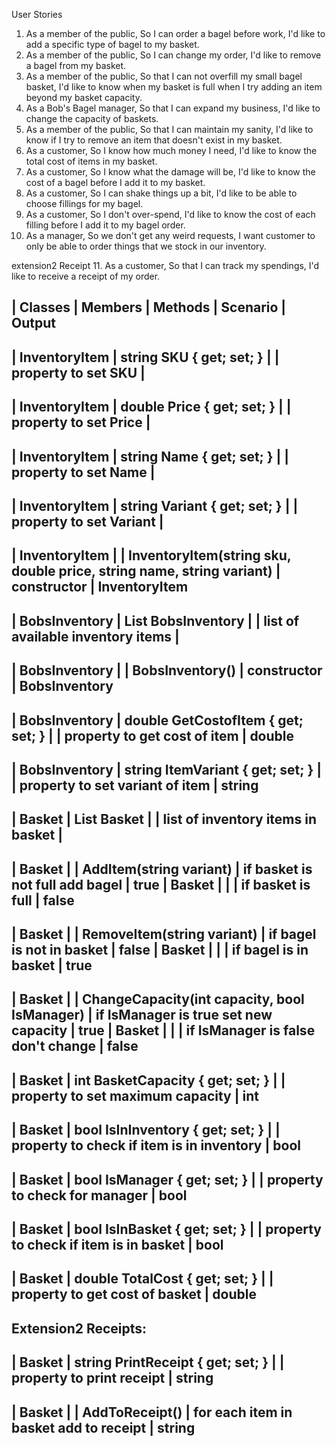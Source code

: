 User Stories
1. As a member of the public, So I can order a bagel before work, I'd like to add a specific type of bagel to my basket.
2. As a member of the public, So I can change my order, I'd like to remove a bagel from my basket.
3. As a member of the public, So that I can not overfill my small bagel basket, I'd like to know when my  basket is full when I try adding an item beyond my basket capacity.
4. As a Bob's Bagel manager, So that I can expand my business, I'd like to change the capacity of baskets.
5. As a member of the public, So that I can maintain my sanity, I'd like to know if I try to remove an item that doesn't exist in my basket.
6. As a customer, So I know how much money I need, I'd like to know the total cost of items in my basket.
7. As a customer, So I know what the damage will be, I'd like to know the cost of a bagel before I add it to my basket.
8. As a customer, So I can shake things up a bit, I'd like to be able to choose fillings for my bagel.
9. As a customer, So I don't over-spend, I'd like to know the cost of each filling before I add it to my bagel order.
10. As a manager, So we don't get any weird requests, I want customer to only be able to order things that we stock in our inventory.

extension2 Receipt
11. As a customer, So that I can track my spendings, I'd like to receive a receipt of my order.


	
| Classes		| Members								| Methods																| Scenario									| Output
---------------------------------------------------------------------------------------------------------------------------------------------------------------------------------------------
| InventoryItem | string SKU { get; set; }				|																		| property to set SKU						|
---------------------------------------------------------------------------------------------------------------------------------------------------------------------------------------------
| InventoryItem | double Price { get; set; }			|																		| property to set Price						|
---------------------------------------------------------------------------------------------------------------------------------------------------------------------------------------------
| InventoryItem | string Name { get; set; }				|																		| property to set Name						|
---------------------------------------------------------------------------------------------------------------------------------------------------------------------------------------------
| InventoryItem | string Variant { get; set; }			|																		| property to set Variant					|
---------------------------------------------------------------------------------------------------------------------------------------------------------------------------------------------
| InventoryItem	|										| InventoryItem(string sku, double price, string name, string variant)	| constructor 								| InventoryItem
---------------------------------------------------------------------------------------------------------------------------------------------------------------------------------------------

| BobsInventory | List<InventoryItem> BobsInventory		| 																		| list of available inventory items			| 
---------------------------------------------------------------------------------------------------------------------------------------------------------------------------------------------
| BobsInventory | 										| BobsInventory()														| constructor								| BobsInventory
---------------------------------------------------------------------------------------------------------------------------------------------------------------------------------------------
| BobsInventory | double GetCostofItem { get; set; }	| 																		| property to get cost of item				| double
---------------------------------------------------------------------------------------------------------------------------------------------------------------------------------------------
| BobsInventory | string ItemVariant { get; set; }		| 																		| property to set variant of item			| string
---------------------------------------------------------------------------------------------------------------------------------------------------------------------------------------------

| Basket		| List<InventoryItem> Basket			| 																		| list of inventory items in basket			| 
---------------------------------------------------------------------------------------------------------------------------------------------------------------------------------------------
| Basket		|										| AddItem(string variant)												| if basket is not full add bagel			| true
| Basket		|										|																		| if basket is full							| false
---------------------------------------------------------------------------------------------------------------------------------------------------------------------------------------------
| Basket		| 										| RemoveItem(string variant)											| if bagel is not in basket					| false
| Basket		|										|																		| if bagel is in basket						| true
---------------------------------------------------------------------------------------------------------------------------------------------------------------------------------------------
| Basket		|										| ChangeCapacity(int capacity, bool IsManager)							| if IsManager is true set new capacity		| true
| Basket		|										|																		| if IsManager is false	don't change		| false
---------------------------------------------------------------------------------------------------------------------------------------------------------------------------------------------
| Basket		| int BasketCapacity { get; set; }		|																		| property to set maximum capacity 			| int
---------------------------------------------------------------------------------------------------------------------------------------------------------------------------------------------
| Basket		| bool IsInInventory { get; set; }		|																		| property to check if item is in inventory	| bool
---------------------------------------------------------------------------------------------------------------------------------------------------------------------------------------------
| Basket		| bool IsManager { get; set; }			| 																		| property to check for manager				| bool
---------------------------------------------------------------------------------------------------------------------------------------------------------------------------------------------
| Basket		| bool IsInBasket { get; set; }			| 																		| property to check if item is in basket	| bool
---------------------------------------------------------------------------------------------------------------------------------------------------------------------------------------------
| Basket		| double TotalCost { get; set; }		| 																		| property to get cost of basket			| double
---------------------------------------------------------------------------------------------------------------------------------------------------------------------------------------------
Extension2 Receipts:
---------------------------------------------------------------------------------------------------------------------------------------------------------------------------------------------
| Basket		| string PrintReceipt { get; set; }		| 																		| property to print receipt					| string
---------------------------------------------------------------------------------------------------------------------------------------------------------------------------------------------
| Basket		|										| AddToReceipt()														| for each item in basket add to receipt	| string
---------------------------------------------------------------------------------------------------------------------------------------------------------------------------------------------
